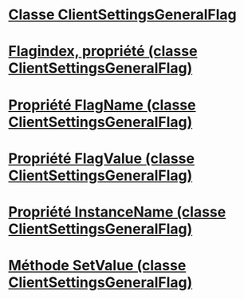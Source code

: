 # [Classe ClientSettingsGeneralFlag](clientsettingsgeneralflag-class.md)
# [Flagindex, propriété (classe ClientSettingsGeneralFlag)](flagindex-property-clientsettingsgeneralflag-class.md)
# [Propriété FlagName (classe ClientSettingsGeneralFlag)](flagname-property-clientsettingsgeneralflag-class.md)
# [Propriété FlagValue (classe ClientSettingsGeneralFlag)](flagvalue-property-clientsettingsgeneralflag-class.md)
# [Propriété InstanceName (classe ClientSettingsGeneralFlag)](instancename-property-clientsettingsgeneralflag-class.md)
# [Méthode SetValue (classe ClientSettingsGeneralFlag)](setvalue-method-clientsettingsgeneralflag-class.md)
